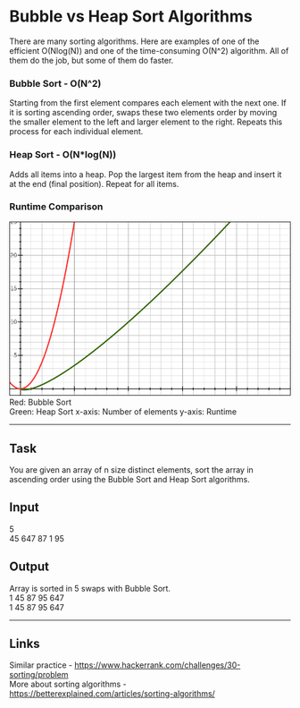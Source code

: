 # Bubble vs Heap Sort Algorithms
There are many sorting algorithms. Here are examples of one of the efficient O(Nlog(N)) and one of the time-consuming O(N^2) algorithm. All of them do the job, but some of them do faster.
### Bubble Sort - O(N^2)
Starting from the first element compares each element with the next one. If it is sorting ascending order, swaps these two elements order by moving the smaller element to the left and larger element to the right. Repeats this process for each individual element.  
### Heap Sort - O(N*log(N))
Adds all items into a heap. Pop the largest item from the heap and insert it at the end (final position). Repeat for all items.
### Runtime Comparison
![something](sortAlgoritmRuntimeComparison.png)
Red: Bubble Sort  
Green: Heap Sort
x-axis: Number of elements
y-axis: Runtime

---

## Task
You are given an array of n size distinct elements, sort the array in ascending order using the Bubble Sort and Heap Sort algorithms.

## Input
5  
45 647 87 1 95  

## Output
Array is sorted in 5 swaps with Bubble Sort.  
1 45 87 95 647  
1 45 87 95 647  

---

## Links
Similar practice -  https://www.hackerrank.com/challenges/30-sorting/problem  
More about sorting algorithms - https://betterexplained.com/articles/sorting-algorithms/
